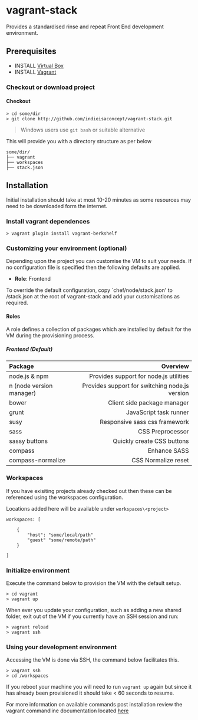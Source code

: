 # vagrant-stack


Provides a standardised rinse and repeat Front End development environment.

## Prerequisites

- INSTALL [Virtual Box](https://www.virtualbox.org/)
- INSTALL [Vagrant](http://vagrantup.com/)

### Checkout or download project

#### Checkout

```
> cd some/dir
> git clone http://github.com/indieisaconcept/vagrant-stack.git
```
> Windows users use ```git bash``` or suitable alternative

This will provide you with a directory structure as per below

```
some/dir/
├── vagrant
├── workspaces
├── stack.json
```

## Installation

Initial installation should take at most 10-20 minutes as some resources may need to be downloaded form the internet.

### Install vagrant dependences

```
> vagrant plugin install vagrant-berkshelf
```

### Customizing your environment (optional)

Depending upon the project you can customise the VM to suit your needs. If no configuration file is specified then the following defaults are applied.

- **Role**: Frontend

To override the default configuration, copy `chef/node/stack.json' to /stack.json at the root of vagrant-stack and add your customisations as required.

#### Roles

A role defines a collection of packages which are installed by default for the VM during the provisioning process.

##### Frontend (Default)

| Package   				| Overview
|:-------------------------|------------------------------------------------:|
| node.js & npm				| Provides support for node.js utilities
| n (node version manager)	| Provides support for switching node.js version
| bower						| Client side package manager
| grunt						| JavaScript task runner
| susy						| Responsive sass css framework
| sass						| CSS Preprocessor
| sassy buttons				| Quickly create CSS buttons
| compass					| Enhance SASS
| compass-normalize			| CSS Normalize reset

### Workspaces

If you have exisiting projects already checked out then these can be referenced using the workspaces configuration.

Locations added here will be available under ```workspaces\<project>```

```
workspaces: [

	{
		"host": "some/local/path"
		"guest" "some/remote/path"
	}

]

```

### Initialize environment

Execute the command below to provision the VM with the default setup.

```
> cd vagrant
> vagrant up
```

When ever you update your configuration, such as adding a new shared folder, exit out of the VM if you currently have an SSH session and run:

```
> vagrant reload
> vagrant ssh
```

### Using your development environment

Accessing the VM is done via SSH, the command below facilitates this.

```
> vagrant ssh
> cd /workspaces
```

If you reboot your machine you will need to run `vagrant up` again but since it has already been provisioned it should take < 60 seconds to resume.

For more information on available commands post installation review the vagrant commandline documentation located [here](http://docs.vagrantup.com/v2/cli/index.html)
